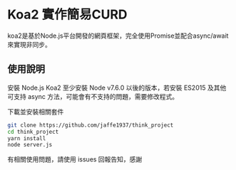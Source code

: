 # Koa2 實作簡易CURD

koa2是基於Node.js平台開發的網頁框架，完全使用Promise並配合async/await來實現非同步。

## 使用說明

安裝 Node.js
Koa2 至少安裝 Node v7.6.0 以後的版本，若安裝 ES2015 及其他可支持 async 方法，可能會有不支持的問題，需要修改程式。

下載並安裝相關套件
```bash
git clone https://github.com/jaffe1937/think_project
cd think_project
yarn install
node server.js
```

有相關使用問題，請使用 issues 回報告知，感謝
